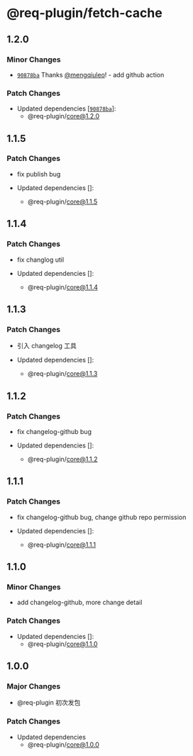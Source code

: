 # @req-plugin/fetch-cache

## 1.2.0

### Minor Changes

- [`90878ba`](https://github.com/mengqiuleo/req-plugin/commit/90878ba8daac7ae06b359249260d92ee3cca760d) Thanks [@mengqiuleo](https://github.com/mengqiuleo)! - add github action

### Patch Changes

- Updated dependencies [[`90878ba`](https://github.com/mengqiuleo/req-plugin/commit/90878ba8daac7ae06b359249260d92ee3cca760d)]:
  - @req-plugin/core@1.2.0

## 1.1.5

### Patch Changes

- fix publish bug

- Updated dependencies []:
  - @req-plugin/core@1.1.5

## 1.1.4

### Patch Changes

- fix changlog util

- Updated dependencies []:
  - @req-plugin/core@1.1.4

## 1.1.3

### Patch Changes

- 引入 changelog 工具

- Updated dependencies []:
  - @req-plugin/core@1.1.3

## 1.1.2

### Patch Changes

- fix changelog-github bug

- Updated dependencies []:
  - @req-plugin/core@1.1.2

## 1.1.1

### Patch Changes

- fix changelog-github bug, change github repo permission

- Updated dependencies []:
  - @req-plugin/core@1.1.1

## 1.1.0

### Minor Changes

- add changelog-github, more change detail

### Patch Changes

- Updated dependencies []:
  - @req-plugin/core@1.1.0

## 1.0.0

### Major Changes

- @req-plugin 初次发包

### Patch Changes

- Updated dependencies
  - @req-plugin/core@1.0.0
